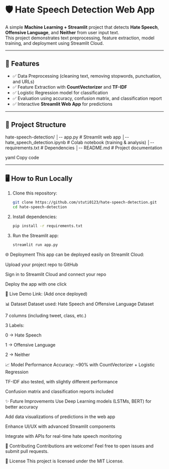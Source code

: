 # 🛡️ Hate Speech Detection Web App  

A simple **Machine Learning + Streamlit** project that detects **Hate Speech**, **Offensive Language**, and **Neither** from user input text.  
This project demonstrates text preprocessing, feature extraction, model training, and deployment using Streamlit Cloud.  

---

## 🚀 Features  
- ✅ Data Preprocessing (cleaning text, removing stopwords, punctuation, and URLs)  
- ✅ Feature Extraction with **CountVectorizer** and **TF-IDF**  
- ✅ Logistic Regression model for classification  
- ✅ Evaluation using accuracy, confusion matrix, and classification report  
- ✅ Interactive **Streamlit Web App** for predictions  

---

## 📂 Project Structure  

hate-speech-detection/
│-- app.py # Streamlit web app
│-- hate_speech_detection.ipynb # Colab notebook (training & analysis)
│-- requirements.txt # Dependencies
│-- README.md # Project documentation

yaml
Copy code

---

## 🖥️ How to Run Locally  

1. Clone this repository:  
   ```bash
   git clone https://github.com/stuti0123/hate-speech-detection.git
   cd hate-speech-detection
2. Install dependencies:
   ```bash
   pip install -r requirements.txt
   
3. Run the Streamlit app:
   ```bash
   streamlit run app.py

🌐 Deployment
This app can be deployed easily on Streamlit Cloud:

Upload your project repo to GitHub

Sign in to Streamlit Cloud and connect your repo

Deploy the app with one click

🔗 Live Demo Link: (Add once deployed)

📊 Dataset
Dataset used: Hate Speech and Offensive Language Dataset

7 columns (including tweet, class, etc.)

3 Labels:

0 → Hate Speech

1 → Offensive Language

2 → Neither

📈 Model Performance
Accuracy: ~90% with CountVectorizer + Logistic Regression

TF-IDF also tested, with slightly different performance

Confusion matrix and classification reports included

✨ Future Improvements
Use Deep Learning models (LSTMs, BERT) for better accuracy

Add data visualizations of predictions in the web app

Enhance UI/UX with advanced Streamlit components

Integrate with APIs for real-time hate speech monitoring

🤝 Contributing
Contributions are welcome! Feel free to open issues and submit pull requests.

📜 License
This project is licensed under the MIT License.